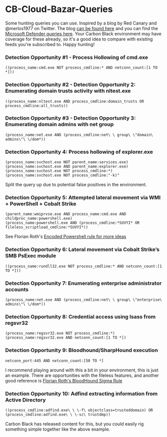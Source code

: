 # CB-Cloud-Bazar-Queries
Some hunting queries you can use. 
Inspired by a blog by Red Canary and @merlos1977 on Twitter. The blog [can be found here](https://redcanary.com/blog/how-one-hospital-thwarted-a-ryuk-ransomware-outbreak/) and you can find the [Microsoft Defender queries here](https://github.com/gmellini/Microsoft-Defender-Security-Center-Hunting-Queries). Your Carbon Black environment may have coverage for these already, so it's a good idea to compare with existing feeds you're subscribed to. Happy hunting!


### Detection Opportunity #1 - Process Hollowing of cmd.exe
```((process_name:cmd.exe NOT process_cmdline:* AND netconn_count:[1 TO *]))```


### Detection Opportunity #2 - Detection Opportunity 2: Enumerating domain trusts activity with nltest.exe
```((process_name:nltest.exe AND process_cmdline:domain_trusts OR process_cmdline:all_trusts))```


### Detection Opportunity #3 - Detection Opportunity 3: Enumerating domain admins with net group
```(process_name:net.exe AND (process_cmdline:net\ \ group\ \"domain\ admins\"\ \/dom*))```


### Detection Opportunity 4: Process hollowing of explorer.exe
```
(process_name:svchost.exe NOT parent_name:services.exe)
(process_name:svchost.exe AND parent_name:explorer.exe)
(process_name:svchost.exe NOT process_cmdline:*)
(process_name:svchost.exe NOT process_cmdline:"-k)"
```
Split the query up due to potential false positives in the environment. 


### Detection Opportunity 5: Attempted lateral movement via WMI + PowerShell + Cobalt Strike
```
(parent_name:wmiprvse.exe AND process_name:cmd.exe AND childproc_name:powershell.exe)
(process_name:powershell.exe AND (process_cmdline:*SUVYI* OR fileless_scriptload_cmdline:*SUVYI*))
```
See Florian Roth's [Encoded Powershell rule for more ideas](https://github.com/Neo23x0/sigma/blob/master/rules/windows/process_creation/win_susp_powershell_enc_cmd.yml)


### Detection Opportunity 6: Lateral movement via Cobalt Strike’s SMB PsExec module
```((process_name:rundll32.exe NOT process_cmdline:* AND netconn_count:[1 TO *]))```


### Detection Opportunity 7: Enumerating enterprise administrator accounts
```(process_name:net.exe AND (process_cmdline:net\ \ group\ \"enterprise\ admins\"\ \/dom*))```


### Detection Opportunity 8: Credential access using lsass from regsvr32
```
(process_name:regsvr32.exe NOT process_cmdline:*)
(process_name:regsvr32.exe AND netconn_count:[1 TO *])
```


### Detection Opportunity 9: Bloodhound/SharpHound execution
```
netconn_port:445 AND netconn_count:[50 TO *]
```
I recommend playing around with this a bit in your environment, this is just an example. There are opportunities with the fileless features, and another good reference is [Florian Roth's BloodHound Sigma Rule](https://github.com/Neo23x0/sigma/blob/master/rules/windows/process_creation/win_hack_bloodhound.yml)


### Detection Opportunity 10: Adfind extracting information from Active Directory
```((process_cmdline:adfind.exe\ \ \-f\ objectclass=trusteddomain) OR (process_cmdline:adfind.exe\ \ \-sc\ trustdmp))```

Carbon Black has released content for this, but you could easily rig something simple together like the above example.
